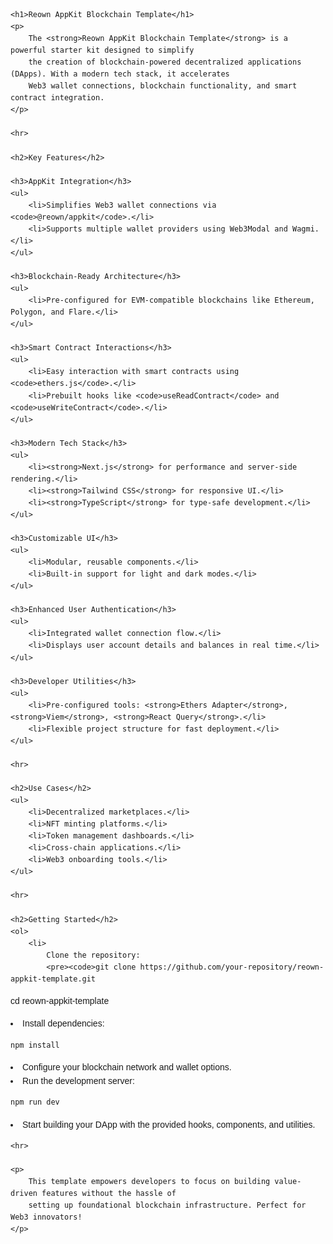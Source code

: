 <!DOCTYPE html>
<html lang="en">
<head>
    <meta charset="UTF-8">
    <meta name="viewport" content="width=device-width, initial-scale=1.0">
    <title>Reown AppKit Blockchain Template</title>
</head>
<body style="font-family: Arial, sans-serif; line-height: 1.6;">

    <h1>Reown AppKit Blockchain Template</h1>
    <p>
        The <strong>Reown AppKit Blockchain Template</strong> is a powerful starter kit designed to simplify 
        the creation of blockchain-powered decentralized applications (DApps). With a modern tech stack, it accelerates 
        Web3 wallet connections, blockchain functionality, and smart contract integration.
    </p>

    <hr>

    <h2>Key Features</h2>

    <h3>AppKit Integration</h3>
    <ul>
        <li>Simplifies Web3 wallet connections via <code>@reown/appkit</code>.</li>
        <li>Supports multiple wallet providers using Web3Modal and Wagmi.</li>
    </ul>

    <h3>Blockchain-Ready Architecture</h3>
    <ul>
        <li>Pre-configured for EVM-compatible blockchains like Ethereum, Polygon, and Flare.</li>
    </ul>

    <h3>Smart Contract Interactions</h3>
    <ul>
        <li>Easy interaction with smart contracts using <code>ethers.js</code>.</li>
        <li>Prebuilt hooks like <code>useReadContract</code> and <code>useWriteContract</code>.</li>
    </ul>

    <h3>Modern Tech Stack</h3>
    <ul>
        <li><strong>Next.js</strong> for performance and server-side rendering.</li>
        <li><strong>Tailwind CSS</strong> for responsive UI.</li>
        <li><strong>TypeScript</strong> for type-safe development.</li>
    </ul>

    <h3>Customizable UI</h3>
    <ul>
        <li>Modular, reusable components.</li>
        <li>Built-in support for light and dark modes.</li>
    </ul>

    <h3>Enhanced User Authentication</h3>
    <ul>
        <li>Integrated wallet connection flow.</li>
        <li>Displays user account details and balances in real time.</li>
    </ul>

    <h3>Developer Utilities</h3>
    <ul>
        <li>Pre-configured tools: <strong>Ethers Adapter</strong>, <strong>Viem</strong>, <strong>React Query</strong>.</li>
        <li>Flexible project structure for fast deployment.</li>
    </ul>

    <hr>

    <h2>Use Cases</h2>
    <ul>
        <li>Decentralized marketplaces.</li>
        <li>NFT minting platforms.</li>
        <li>Token management dashboards.</li>
        <li>Cross-chain applications.</li>
        <li>Web3 onboarding tools.</li>
    </ul>

    <hr>

    <h2>Getting Started</h2>
    <ol>
        <li>
            Clone the repository:
            <pre><code>git clone https://github.com/your-repository/reown-appkit-template.git
cd reown-appkit-template</code></pre>
        </li>
        <li>
            Install dependencies:
            <pre><code>npm install</code></pre>
        </li>
        <li>Configure your blockchain network and wallet options.</li>
        <li>
            Run the development server:
            <pre><code>npm run dev</code></pre>
        </li>
        <li>Start building your DApp with the provided hooks, components, and utilities.</li>
    </ol>

    <hr>

    <p>
        This template empowers developers to focus on building value-driven features without the hassle of 
        setting up foundational blockchain infrastructure. Perfect for Web3 innovators!
    </p>

</body>
</html>
